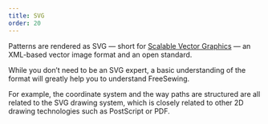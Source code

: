 ```yaml
---
title: SVG
order: 20
---
```


Patterns are rendered as SVG — short
for [Scalable Vector Graphics](https://en.wikipedia.org/wiki/Scalable_Vector_Graphics) —
an XML-based vector image format and an open standard.

While you don’t need to be an SVG expert, a basic understanding of the format 
will greatly help you to understand FreeSewing.

For example, the coordinate system and the way paths
are structured are all related to the SVG drawing system, which is closely related
to other 2D drawing technologies such as PostScript or PDF.

